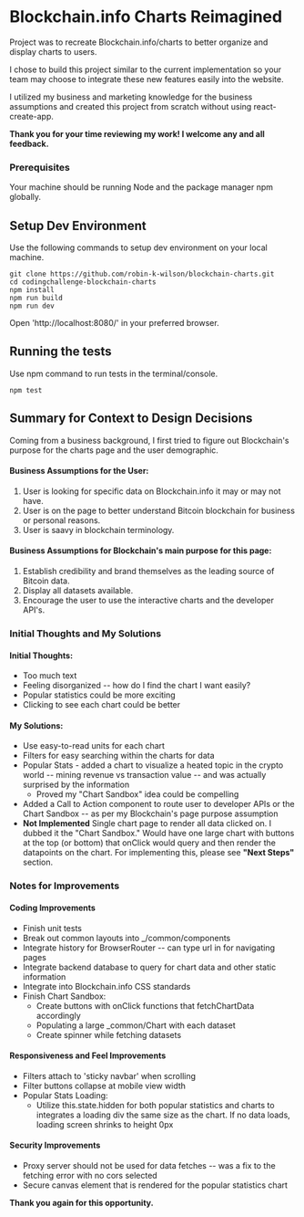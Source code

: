 # Blockchain.info Charts Reimagined

Project was to recreate Blockchain.info/charts to better organize and display charts to users.

I chose to build this project similar to the current implementation so your team may choose to integrate these new features easily into the website.

I utilized my business and marketing knowledge for the business assumptions and created this project from scratch without using react-create-app.

**Thank you for your time reviewing my work! I welcome any and all feedback.**


### Prerequisites

Your machine should be running Node and the package manager npm globally.

## Setup Dev Environment

Use the following commands to setup dev environment on your local machine. 

```
git clone https://github.com/robin-k-wilson/blockchain-charts.git
cd codingchallenge-blockchain-charts
npm install
npm run build
npm run dev
```

Open 'http://localhost:8080/' in your preferred browser.

## Running the tests

Use npm command to run tests in the terminal/console.
```
npm test
```

## Summary for Context to Design Decisions

Coming from a business background, I first tried to figure out Blockchain's purpose for the charts page and the user demographic.

#### Business Assumptions for the User:
1. User is looking for specific data on Blockchain.info it may or may not have.
2. User is on the page to better understand Bitcoin blockchain for business or personal reasons.
3. User is saavy in blockchain terminology.

#### Business Assumptions for Blockchain's main purpose for this page:
1. Establish credibility and brand themselves as the leading source of Bitcoin data.
2. Display all datasets available.
3. Encourage the user to use the interactive charts and the developer API's.


### Initial Thoughts and My Solutions

#### Initial Thoughts:
- Too much text
- Feeling disorganized -- how do I find the chart I want easily?
- Popular statistics could be more exciting
- Clicking to see each chart could be better

#### My Solutions:
- Use easy-to-read units for each chart
- Filters for easy searching within the charts for data
- Popular Stats - added a chart to visualize a heated topic in the crypto world -- mining revenue vs transaction value -- and was actually surprised by the information
  - Proved my "Chart Sandbox" idea could be compelling
- Added a Call to Action component to route user to developer APIs or the Chart Sandbox -- as per my Blockchain's page purpose assumption
- **Not Implemented** Single chart page to render all data clicked on. I dubbed it the "Chart Sandbox." Would have one large chart with buttons at the top (or bottom) that onClick would query and then render the datapoints on the chart. For implementing this, please see **"Next Steps"** section.


### Notes for Improvements

#### Coding Improvements
- Finish unit tests
- Break out common layouts into _/common/components
- Integrate history for BrowserRouter -- can type url in for navigating pages
- Integrate backend database to query for chart data and other static information
- Integrate into Blockchain.info CSS standards
- Finish Chart Sandbox: 
    - Create buttons with onClick functions that fetchChartData accordingly
    - Populating a large _common/Chart with each dataset
    - Create spinner while fetching datasets

#### Responsiveness and Feel Improvements
- Filters attach to 'sticky navbar' when scrolling
- Filter buttons collapse at mobile view width
- Popular Stats Loading: 
    - Utilize this.state.hidden for both popular statistics and charts to integrates a loading div the same size as the chart. If no data loads, loading screen shrinks to height 0px

#### Security Improvements
- Proxy server should not be used for data fetches -- was a fix to the fetching error with no cors selected
- Secure canvas element that is rendered for the popular statistics chart

**Thank you again for this opportunity.**
